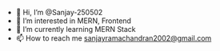- 👋 Hi, I’m @Sanjay-250502
- 👀 I’m interested in MERN, Frontend
- 🌱 I’m currently learning MERN Stack
- 📫 How to reach me sanjayramachandran2002@gmail.com

<!---
Sanjay-250502/Sanjay-250502 is a ✨ special ✨ repository because its `README.md` (this file) appears on your GitHub profile.
You can click the Preview link to take a look at your changes.
--->
